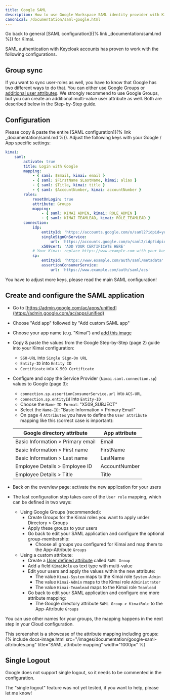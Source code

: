 ```yaml
---
title: Google SAML
description: How to use Google Workspace SAML identity provider with Kimai
canonical: /documentation/saml-google.html
---
```


Go back to general [SAML configuration]({% link _documentation/saml.md %}) for Kimai. 

SAML authentication with Keycloak accounts has proven to work with the following configurations.

## Group sync

If you want to sync user-roles as well, you have to know that Google has two different ways to do that.
You can either use Google Groups or [additional user attributes](https://support.google.com/cloudidentity/answer/6327792?hl=en&ref_topic=7558947).
We strongly recommend to use Google Groups, but you can create an additional multi-value user attribute as well. 
Both are described below in the Step-by-Step guide.

## Configuration

Please copy & paste the entire [SAML configuration]({% link _documentation/saml.md %}). 
Adjust the following keys with your Google / App specific settings: 

```yaml
kimai:
    saml:
        activate: true
        title: Login with Google
        mapping:
            - { saml: $Email, kimai: email }
            - { saml: $FirstName $LastName, kimai: alias }
            - { saml: $Title, kimai: title }
            - { saml: $AccountNumber, kimai: accountNumber }
        roles:
            resetOnLogin: true
            attribute: Groups
            mapping:
                - { saml: KIMAI ADMIN, kimai: ROLE_ADMIN }
                - { saml: KIMAI TEAMLEAD, kimai: ROLE_TEAMLEAD }
        connection:
            idp:
                entityId: 'https://accounts.google.com/o/saml2?idpid=your-google-id'
                singleSignOnService:
                    url: 'https://accounts.google.com/o/saml2/idp?idpid=your-google-id'
                x509cert: 'ADD YOUR CERTIFICATE HERE'
            # Your Kimai: replace https://www.example.com with your base URL
            sp:
                entityId: 'https://www.example.com/auth/saml/metadata'
                assertionConsumerService:
                    url: 'https://www.example.com/auth/saml/acs'
```

You have to adjust more keys, please read the main SAML configuration!

## Create and configure the SAML application

- Go to [https://admin.google.com/ac/apps/unified](https://admin.google.com/ac/apps/unified)
- Choose "Add app" followed by "Add custom SAML app"
- Choose your app name (e.g. "Kimai") and [add this image](http://www.kimai.org/assets/icon/apple-touch-icon.png)
- Copy & paste the values from the Google Step-by-Step (page 2) guide into your Kimai configuration:
    - `SSO-URL` into `Single Sign-On URL`
    - `Entity-ID` into `Entity ID`
    - `Certificate` into `X.509 Certificate`
- Configure and copy the Service Provider (`kimai.saml.connection.sp`) values to Google (page 3):
    - `connection.sp.assertionConsumerService.url` into `ACS-URL`
    - `connection.sp.entityId` into `Entity-ID`
    - Choose the `Name-ID Format`: "X509_SUBJECT"
    - Select the `Name-ID`: "Basic Information > Primary Email"
    - On page 4 `Attributes` you have to define the `User attribute` mapping like this (correct case is important):

    | Google directory attribute        | App attribute       |
    |-----------------------------------|---------------------|
    | Basic Information > Primary email | Email               |
    | Basic Information > First name    | FirstName           |
    | Basic Information > Last name     | LastName            |
    | Employee Details > Employee ID    | AccountNumber       |
    | Employee Details > Title          | Title               |
- Back on the overview page: activate the new application for your users
- The last configuration step takes care of the `User role` mapping, which can be defined in two ways:
    - Using Google Groups (recommended):
        - Create Groups for the Kimai roles you want to apply under Directory > Groups
        - Apply these groups to your users
        - Go back to edit your SAML application and configure the optional group-membership:
            - Choose all groups you configured for Kimai and map them to the App-Attribute `Groups`
    - Using a custom attribute:
        - Create a [User defined attribute](https://admin.google.com/ac/customschema) called `SAML Group`
        - Add a field `KimaiRole` as text type with multi-value
        - Edit your users and apply the values within the new attribute:
            - The value `Kimai-System` maps to the Kimai role `System-Admin`
            - The value `Kimai-Admin` maps to the Kimai role `Administrator`
            - The value `Kimai-Teamlead` maps to the Kimai role `Teamlead`
        - Go back to edit your SAML application and configure one more attribute mapping:
            - The Google directory attribute `SAML Group > KimaiRole` to the App-Attribute `Groups`

You can use other names for your groups, the mapping happens in the next step in your Cloud configuration.

This screenshot is a showcase of the attribute mapping including groups:
{% include docs-image.html src="/images/documentation/google-saml-attributes.png" title="SAML attribute mapping" width="1000px" %}

## Single Logout

Google does not support single logout, so it needs to be commented in the configuration.

The "single logout" feature was not yet tested, if you want to help, please let me know!
